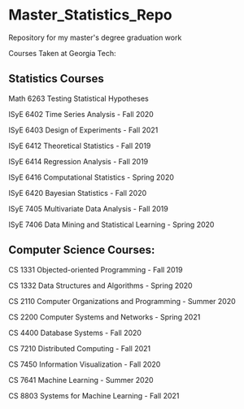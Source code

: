 # Master_Statistics_Repo

Repository for my master's degree graduation work

Courses Taken at Georgia Tech:

## Statistics Courses

Math 6263 Testing Statistical Hypotheses

ISyE 6402 Time Series Analysis - Fall 2020

ISyE 6403 Design of Experiments - Fall 2021

ISyE 6412 Theoretical Statistics - Fall 2019

ISyE 6414 Regression Analysis - Fall 2019

ISyE 6416 Computational Statistics - Spring 2020

ISyE 6420 Bayesian Statistics - Fall 2020

ISyE 7405 Multivariate Data Analysis - Fall 2019

ISyE 7406 Data Mining and Statistical Learning - Spring 2020

## Computer Science Courses:

CS 1331 Objected-oriented Programming - Fall 2019

CS 1332 Data Structures and Algorithms - Spring 2020

CS 2110 Computer Organizations and Programming - Summer 2020

CS 2200 Computer Systems and Networks - Spring 2021

CS 4400 Database Systems - Fall 2020

CS 7210 Distributed Computing - Fall 2021

CS 7450 Information Visualization - Fall 2020

CS 7641 Machine Learning - Summer 2020

CS 8803 Systems for Machine Learning - Fall 2021
